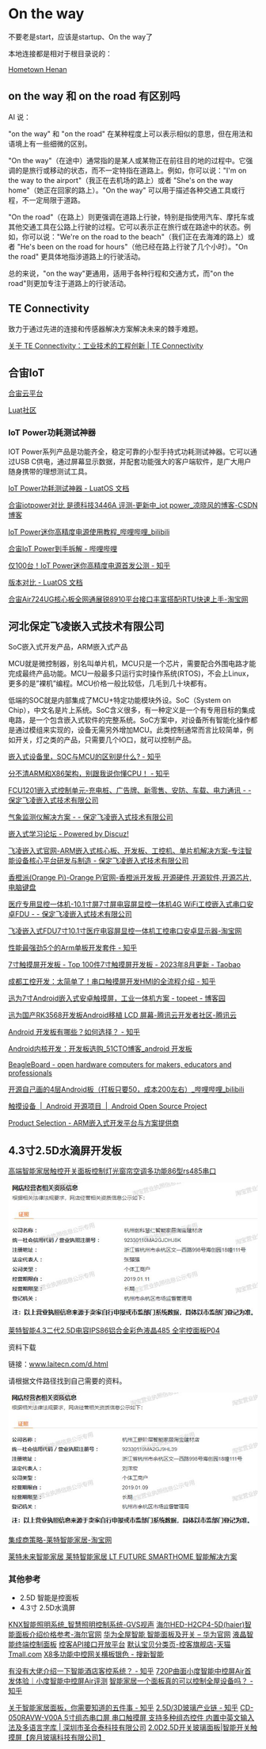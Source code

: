 # On the way

不要老是start，应该是startup、On the way了

本地连接都是相对于根目录说的：

[Hometown Henan](./startup/hometown-henan)

## on the way 和 on the road 有区别吗

AI 说：

"on the way" 和 "on the road" 在某种程度上可以表示相似的意思，但在用法和语境上有一些细微的区别。

"On the way"（在途中）通常指的是某人或某物正在前往目的地的过程中。它强调的是旅行或移动的状态，而不一定特指在道路上。例如，你可以说："I'm on the way to the airport"（我正在去机场的路上）或者 "She's on the way home"（她正在回家的路上）。"On the way" 可以用于描述各种交通工具或行程，不一定局限于道路。

"On the road"（在路上）则更强调在道路上行驶，特别是指使用汽车、摩托车或其他交通工具在公路上行驶的过程。它可以表示正在旅行或在路途中的状态。例如，你可以说："We're on the road to the beach"（我们正在去海滩的路上）或者 "He's been on the road for hours"（他已经在路上行驶了几个小时）。"On the road" 更具体地指涉道路上的行驶活动。

总的来说，"on the way"更通用，适用于各种行程和交通方式，而"on the road"则更加专注于道路上的行驶活动。

## TE Connectivity

致力于通过先进的连接和传感器解决方案解决未来的棘手难题。

[关于 TE Connectivity：工业技术的工程创新 | TE Connectivity](https://www.te.com.cn/chn-zh/about-te/our-company.html)

## 合宙IoT


[合宙云平台](https://iot.openluat.com/cloud/main)

[Luat社区](https://doc.openluat.com/wiki/21?wiki_page_id=1912)

### IoT Power功耗测试神器

IOT Power系列产品是功能齐全，稳定可靠的小型手持式功耗测试神器。它可以通过USB C供电，通过屏幕显示数据，并配套功能强大的客户端软件，是广大用户随身携带的理想测试工具。

[IoT Power功耗测试神器 - LuatOS 文档](https://wiki.luatos.com/iotpower/index.html)

[合宙iotpower对比 是德科技3446A 评测-更新中_iot power_凉晓风的博客-CSDN博客](https://blog.csdn.net/liangcsdn111/article/details/122029721)

[IoT Power迷你高精度电源使用教程_哔哩哔哩_bilibili](https://www.bilibili.com/video/BV1mv411T7We/?vd_source=37e495a67612a8945d66bb3c4d4be50c)

[合宙IoT Power到手拆解 - 哔哩哔哩](https://www.bilibili.com/read/cv17952396/)

[仅100台！IoT Power迷你高精度电源首发公测 - 知乎](https://zhuanlan.zhihu.com/p/429295076)

[版本对比 - LuatOS 文档](https://wiki.luatos.com/iotpower/devices.html)

[合宙Air724UG核心板全网通展锐8910平台接口丰富搭配iRTU快速上手-淘宝网](https://item.taobao.com/item.htm?spm=a1z10.5-c-s.w4002-24045920841.11.5b53753cu1PbYK&id=654299247625)

## 河北保定飞凌嵌入式技术有限公司

SoC嵌入式开发产品，ARM嵌入式产品

MCU就是微控制器，别名叫单片机，MCU只是一个芯片，需要配合外围电路才能完成最终产品功能。MCU一般最多只运行实时操作系统(RTOS)，不会上Linux，更多的是”裸机”编程。MCU价格一般比较低，几毛到几十块都有。

低端的SOC就是内部集成了MCU+特定功能模块外设。SoC（System on Chip），中文名是片上系统。SoC含义很多，有一种定义是一个有专用目标的集成电路，是一个包含嵌入式软件的完整系统。SoC方案中，对设备所有智能化操作都是通过模组来实现的，设备无需另外增加MCU。此类控制通常而言比较简单，例如开关，灯之类的产品，只需要几个IO口，就可以控制产品。

[嵌入式设备里，SOC与MCU的区别是什么? - 知乎](https://www.zhihu.com/question/312379687)

[分不清ARM和X86架构，别跟我说你懂CPU！ - 知乎](https://zhuanlan.zhihu.com/p/21266987)

[FCU1201嵌入式控制单元-充电桩、广告牌、新零售、安防、车载、电力通讯 - - 保定飞凌嵌入式技术有限公司](https://www.forlinx.com/product/62.html)

[气象监测仪解决方案 - - 保定飞凌嵌入式技术有限公司](https://www.forlinx.com/huanjing/1151.html)

[嵌入式学习论坛 - Powered by Discuz!](http://bbs.witech.com.cn/forum.php)

[飞凌嵌入式官网-ARM嵌入式核心板、开发板、工控机、单片机解决方案-专注智能设备核心平台研发与制造 - 保定飞凌嵌入式技术有限公司](https://www.forlinx.com/)

[香橙派(Orange Pi)-Orange Pi官网-香橙派开发板,开源硬件,开源软件,开源芯片,电脑键盘](http://www.orangepi.cn/)

[医疗专用显控一体机-10.1寸屏7寸屏电容屏显控一体机4G WiFi工控嵌入式串口安卓FDU - - 保定飞凌嵌入式技术有限公司](https://www.forlinx.com/product/156.html)

[飞凌嵌入式FDU7寸10.1寸医疗电容屏显控一体机工控串口安卓显示器-淘宝网](https://item.taobao.com/item.htm?&id=692835254866&mt=)

[性能最强劲5个的Arm单板开发套件 - 知乎](https://zhuanlan.zhihu.com/p/370491366)

[7寸触摸屏开发板 - Top 100件7寸触摸屏开发板 - 2023年8月更新 - Taobao](https://www.taobao.com/list/product/7%E5%AF%B8%E8%A7%A6%E6%91%B8%E5%B1%8F%E5%BC%80%E5%8F%91%E6%9D%BF.htm)

[成都工控开发：太简单了！串口触摸屏开发HMI的全流程介绍 - 知乎](https://zhuanlan.zhihu.com/p/343016840)

[迅为7寸Android嵌入式安卓触摸屏，工业一体机方案 - topeet - 博客园](https://www.cnblogs.com/topeet/p/8250156.html)

[迅为国产RK3568开发板Android移植 LCD 屏幕-腾讯云开发者社区-腾讯云](https://cloud.tencent.com/developer/article/1979237)

[Android 开发板有哪些？如何选择？ - 知乎](https://www.zhihu.com/question/19970070)

[Android内核开发：开发板选购_51CTO博客_android 开发板](https://blog.51cto.com/ticktick/1651725)

[BeagleBoard - open hardware computers for makers, educators and professionals](https://www.beagleboard.org/)

[开源自己画的4层Android板（打板只要50，成本200左右）_哔哩哔哩_bilibili](https://www.bilibili.com/video/BV1JT4y1N7ZN/?vd_source=37e495a67612a8945d66bb3c4d4be50c)

[触摸设备  |  Android 开源项目  |  Android Open Source Project](https://source.android.google.cn/docs/core/interaction/input/touch-devices?hl=zh-cn)

[Product Selection - ARM嵌入式开发平台与方案提供商](http://www.qiytech.com/products?sdclkid=ALe6152_brDzA6Dsbo&bd_vid=11982313245458432295)

## 4.3寸2.5D水滴屏开发板

[高端智能家居触控开关面板控制灯光窗帘空调多功能86型rs485串口](https://item.taobao.com/item.htm?spm=a21n57.1.0.0.7e7c523cPRsWCs&id=623467089329&ns=1&abbucket=3#detail)

![hangzhou-tiao-dong-fu-hao-zhengzhao.jpg](img/hangzhou-tiao-dong-fu-hao-zhengzhao.jpg)

[莱特智能4.3二代2.5D电容IPS86铝合金彩色液晶485 全宅控面板P04](https://item.taobao.com/item.htm?spm=a1z10.5-c.w4002-24752648581.13.1405602b9iInbv&id=601195393446)

资料下载

链接：www.laitecn.com/d.html

请根据文件路径找到自己需要的资料。

![hangzhou-gong-xin-jie-ceng-zhengzhao.jpg](img/hangzhou-gong-xin-jie-ceng-zhengzhao.jpg)

[集成商策略-莱特智能家居-淘宝网](https://laitecn.taobao.com/p/rd242679.htm?spm=a1z10.5-c.w5002-24752648550.7.794176a07OB0Yz&scene=taobao_shop)

[莱特未来智能家居 莱特智能家居 LT FUTURE SMARTHOME 智能解决方案](http://www.laitecn.com/#section-home)


### 其他参考

- 2.5D 智能是控面板
- 4.3寸  2.5D水滴屏

[KNX智能照明系统_智慧照明控制系统-GVS视声](https://www.gvssmart.cn/type-144/)
[海尔HED-H2CP4-5D(haier)智能面板介绍价格参考-海尔官网](https://www.haier.com/business/smarthome/product/znckmb/20210624_162231.shtml)
[华为全屋智能 智能面板及开关 – 华为官网](https://consumer.huawei.com/cn/wholehome/panel-and-switch/)
[液晶智能终端控制面板](https://www.unisiot.com/web/products/product/dc_lcd_intelligent_terminal_panel.html)
[控客API接口开放平台](http://www.ikonke.com/api/)
[默认宝贝分类页-控客旗舰店-天猫Tmall.com](https://kongke.tmall.com/category.htm?spm=a1z10.1-b.w5001-23592730093.3.615c7ba3Baal7B&scene=taobao_shop)
[X8多功能中控网关横板银色 - 搜新智能](https://www.sxznkg.com/prod_details.html?pid=207975&_t=1639968581)

[有没有大佬介绍一下智能酒店客控系统？ - 知乎](https://www.zhihu.com/question/426865372)
[720P曲面小度智能中控屏Air首发体验｜小度智能中控屏Air评测](https://baijiahao.baidu.com/s?id=1746550235140768252)
[智能家居一个面板真的可以控制全屋设备吗？ - 知乎](https://www.zhihu.com/question/422963663)

[关于智能家居面板，你需要知道的五件事 - 知乎](https://zhuanlan.zhihu.com/p/452837621)
[2.5D/3D玻璃产业链 - 知乎](https://zhuanlan.zhihu.com/p/25347054)
[CD-050RAVW-V00A 5寸组态串口屏 串口触摸屏 支持多种组态控件 内置中英文输入法及多语言字库 | 深圳市圣合泰科技有限公司](https://www.panelook.cn/CD-050RAVW-V00A-detail_cn_67948.html)
[2.0D2.5D开关玻璃面板|智能开关触摸屏【奔月玻璃科技有限公司】](http://www.byblkj.com/Product.html?product_category=9)